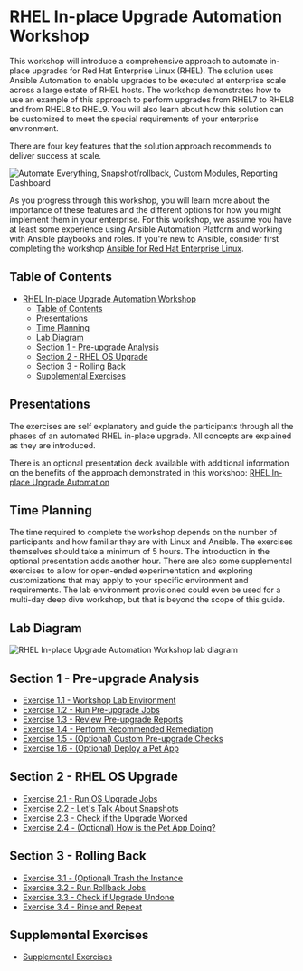 # RHEL In-place Upgrade Automation Workshop

This workshop will introduce a comprehensive approach to automate in-place upgrades for Red Hat Enterprise Linux (RHEL). The solution uses Ansible Automation to enable upgrades to be executed at enterprise scale across a large estate of RHEL hosts. The workshop demonstrates how to use an example of this approach to perform upgrades from RHEL7 to RHEL8 and from RHEL8 to RHEL9. You will also learn about how this solution can be customized to meet the special requirements of your enterprise environment.

There are four key features that the solution approach recommends to deliver success at scale.

![Automate Everything, Snapshot/rollback, Custom Modules, Reporting Dashboard](images/ripu_key_features.svg)

As you progress through this workshop, you will learn more about the importance of these features and the different options for how you might implement them in your enterprise. For this workshop, we assume you have at least some experience using Ansible Automation Platform and working with Ansible playbooks and roles. If you're new to Ansible, consider first completing the workshop [Ansible for Red Hat Enterprise Linux](https://aap2.demoredhat.com/exercises/ansible_rhel).

## Table of Contents

- [RHEL In-place Upgrade Automation Workshop](#rhel-in-place-upgrade-automation-workshop)
  - [Table of Contents](#table-of-contents)
  - [Presentations](#presentations)
  - [Time Planning](#time-planning)
  - [Lab Diagram](#lab-diagram)
  - [Section 1 - Pre-upgrade Analysis](#section-1---pre-upgrade-analysis)
  - [Section 2 - RHEL OS Upgrade](#section-2---rhel-os-upgrade)
  - [Section 3 - Rolling Back](#section-3---rolling-back)
  - [Supplemental Exercises](#supplemental-exercises)

## Presentations

The exercises are self explanatory and guide the participants through all the phases of an automated RHEL in-place upgrade. All concepts are explained as they are introduced.

There is an optional presentation deck available with additional information on the benefits of the approach demonstrated in this workshop: 
[RHEL In-place Upgrade Automation](../../decks/ansible_ripu.pdf)

## Time Planning

The time required to complete the workshop depends on the number of participants and how familiar they are with Linux and Ansible. The exercises themselves should take a minimum of 5 hours. The introduction in the optional presentation adds another hour. There are also some supplemental exercises to allow for open-ended experimentation and exploring customizations that may apply to your specific environment and requirements. The lab environment provisioned could even be used for a multi-day deep dive workshop, but that is beyond the scope of this guide.

## Lab Diagram

![RHEL In-place Upgrade Automation Workshop lab diagram](images/ripu_lab_diagram.svg)

## Section 1 - Pre-upgrade Analysis

* [Exercise 1.1 - Workshop Lab Environment](1.1-setup)
* [Exercise 1.2 - Run Pre-upgrade Jobs](1.2-preupg)
* [Exercise 1.3 - Review Pre-upgrade Reports](1.3-report)
* [Exercise 1.4 - Perform Recommended Remediation](1.4-remediate)
* [Exercise 1.5 - (Optional) Custom Pre-upgrade Checks](1.5-custom-modules)
* [Exercise 1.6 - (Optional) Deploy a Pet App](1.6-my-pet-app)

## Section 2 - RHEL OS Upgrade

* [Exercise 2.1 - Run OS Upgrade Jobs](2.1-upgrade)
* [Exercise 2.2 - Let's Talk About Snapshots](2.2-snapshots)
* [Exercise 2.3 - Check if the Upgrade Worked](2.3-check-upg)
* [Exercise 2.4 - (Optional) How is the Pet App Doing?](2.4-check-pet-app)

## Section 3 - Rolling Back

* [Exercise 3.1 - (Optional) Trash the Instance](3.1-rm-rf)
* [Exercise 3.2 - Run Rollback Jobs](3.2-rollback)
* [Exercise 3.3 - Check if Upgrade Undone](3.3-check-undo)
* [Exercise 3.4 - Rinse and Repeat](3.4-conclusion)

## Supplemental Exercises

* [Supplemental Exercises](supplemental)
